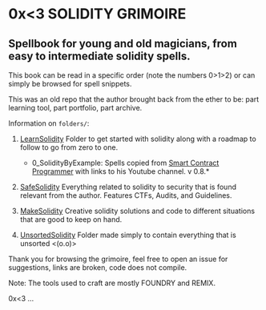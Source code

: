 # 0x<3 SOLIDITY GRIMOIRE

## Spellbook for young and old magicians, from easy to intermediate solidity spells.



This book can be read in a specific order (note the numbers 0>1>2) or can simply be browsed for spell snippets. 

This was an old repo that the author brought back from the ether to be: part learning tool, part portfolio, part archive.  

Information on `folders/`:

1. [LearnSolidity](0_LearnSolidity/)
	Folder to get started with solidity along with a roadmap to follow to go from zero to one.
	- 0_SolidityByExample:
		Spells copied from [Smart Contract Programmer](https://solidity-by-example.org/) with links to his Youtube channel. v 0.8.*

2. [SafeSolidity](1_SafeSolidity/)
	Everything related to solidity to security that is found relevant from the author. Features CTFs, Audits, and Guidelines. 

3. [MakeSolidity](2_MakeSolidity/)
	Creative solidity solutions and code to different situations that are good to keep on hand.

4. [UnsortedSolidity](3_UnsortedSolidity/)
	Folder made simply to contain everything that is unsorted <(o.o)>

Thank you for browsing the grimoire, feel free to open an issue for suggestions, links are broken, code does not compile.

Note: The tools used to craft are mostly FOUNDRY and REMIX.

0x<3
...
